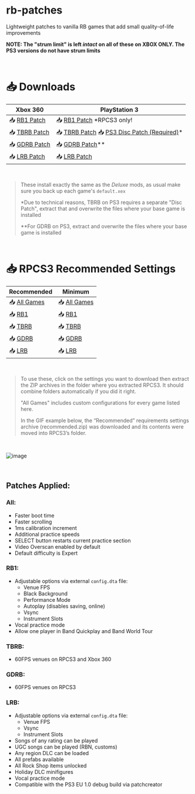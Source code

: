 # rb-patches
 
Lightweight patches to vanilla RB games that add small quality-of-life improvements

**NOTE: The "strum limit" is left *intact* on all of these on XBOX ONLY. The PS3 versions do not have strum limits**

</br>

# 📥 Downloads

| Xbox 360 | PlayStation 3 |
| --- | ----------- |
| 📥 [RB1 Patch](https://nightly.link/hmxmilohax/rb-patches/workflows/build/main/RB1-Patch-Xbox.zip) | 📥 [RB1 Patch](https://nightly.link/hmxmilohax/rb-patches/workflows/build/main/RB1-Patch-PS3.zip) *RPCS3 only! |
| 📥 [TBRB Patch](https://nightly.link/hmxmilohax/rb-patches/workflows/build/main/TBRB-Patch-Xbox.zip) | 📥 [TBRB Patch](https://nightly.link/hmxmilohax/rb-patches/workflows/build/main/TBRB-Patch-PS3.zip) 📥 [PS3 Disc Patch (Required)](https://github.com/hmxmilohax/rb-patches/raw/main/tbrb/dependencies/TBRB-PS3DiscPatch.zip)* |
| 📥 [GDRB Patch](https://nightly.link/hmxmilohax/rb-patches/workflows/build/main/GDRB-Patch-Xbox.zip) | 📥 [GDRB Patch](https://nightly.link/hmxmilohax/rb-patches/workflows/build/main/GDRB-Patch-PS3.zip)** |
| 📥 [LRB Patch](https://nightly.link/hmxmilohax/rb-patches/workflows/build/main/LRB-Patch-Xbox.zip) | 📥 [LRB Patch](https://nightly.link/hmxmilohax/rb-patches/workflows/build/main/LRB-Patch-PS3.zip) |

</br>

> These install exactly the same as the *Deluxe* mods, as usual make sure you back up each game's `default.xex`
>
> *Due to technical reasons, TBRB on PS3 requires a separate "Disc Patch", extract that and overwrite the files where your base game is installed
>
> **For GDRB on PS3, extract and overwrite the files where your base game is installed 

</br>

# 📥 RPCS3 Recommended Settings

| Recommended | Minimum |
| --- | ----------- |
| 📥 [All Games](https://github.com/hmxmilohax/rb-patches/raw/main/_custom_configs/recommended_all.zip) | 📥 [All Games](https://github.com/hmxmilohax/rb-patches/raw/main/_custom_configs/minimum_all.zip) |
| 📥 [RB1](https://github.com/hmxmilohax/rb-patches/raw/main/_custom_configs/recommended_rb1.zip) | 📥 [RB1](https://github.com/hmxmilohax/rb-patches/raw/main/_custom_configs/minimum_rb1.zip) |
| 📥 [TBRB](https://github.com/hmxmilohax/rb-patches/raw/main/_custom_configs/recommended_tbrb.zip) | 📥 [TBRB](https://github.com/hmxmilohax/rb-patches/raw/main/_custom_configs/minimum_tbrb.zip) |
| 📥 [GDRB](https://github.com/hmxmilohax/rb-patches/raw/main/_custom_configs/recommended_gdrb.zip) | 📥 [GDRB](https://github.com/hmxmilohax/rb-patches/raw/main/_custom_configs/minimum_gdrb.zip) |
| 📥 [LRB](https://github.com/hmxmilohax/rb-patches/raw/main/_custom_configs/recommended_lrb.zip) | 📥 [LRB](https://github.com/hmxmilohax/rb-patches/raw/main/_custom_configs/minimum_lrb.zip) |

</br>

> To use these, click on the settings you want to download then extract the ZIP archives in the folder where you extracted RPCS3. It should combine folders automatically if you did it right.
>
> "All Games" includes custom configurations for every game listed here.
>
> In the GIF example below, the “Recommended” requirements settings archive (recommended.zip) was downloaded and its contents were moved into RPCS3’s folder.

</br>

![image](https://raw.githubusercontent.com/hmxmilohax/rb3-pc/main/assets/images/cust/quickconf.gif)

</br>

## Patches Applied:

### All:

- Faster boot time
- Faster scrolling
- 1ms calibration increment
- Additional practice speeds
- SELECT button restarts current practice section
- Video Overscan enabled by default
- Default difficulty is Expert

### RB1:

- Adjustable options via external `config.dta` file:
	- Venue FPS
	- Black Background
	- Performance Mode
	- Autoplay (disables saving, online)
	- Vsync
	- Instrument Slots
- Vocal practice mode
- Allow one player in Band Quickplay and Band World Tour

### TBRB:

- 60FPS venues on RPCS3 and Xbox 360

### GDRB:

- 60FPS venues on RPCS3

### LRB:

- Adjustable options via external `config.dta` file:
	- Venue FPS
	- Vsync
	- Instrument Slots
- Songs of any rating can be played
- UGC songs can be played (RBN, customs)
- Any region DLC can be loaded
- All prefabs available
- All Rock Shop items unlocked
- Holiday DLC minifigures
- Vocal practice mode
- Compatible with the PS3 EU 1.0 debug build via patchcreator
